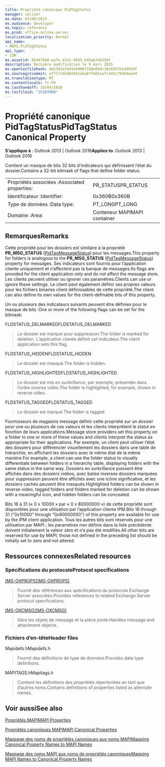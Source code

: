 ```yaml
---
title: Propriété canonique PidTagStatus
manager: soliver
ms.date: 03/09/2015
ms.audience: Developer
ms.topic: reference
ms.prod: office-online-server
localization_priority: Normal
api_name:
- MAPI.PidTagStatus
api_type:
- COM
ms.assetid: 8b947660-eafe-47e1-9595-bd3ab7d455bf
description: Dernière modification le 9 mars 2015
ms.openlocfilehash: de2342ef4d3e9d06f198e06dc19c65b7b144624f
ms.sourcegitcommit: ef717c65d8dd41ababffb01eafc443c79950aed4
ms.translationtype: MT
ms.contentlocale: fr-FR
ms.lasthandoff: 10/04/2018
ms.locfileid: "25387908"
---
```

# <a name="pidtagstatus-canonical-property"></a><span data-ttu-id="ff1a5-103">Propriété canonique PidTagStatus</span><span class="sxs-lookup"><span data-stu-id="ff1a5-103">PidTagStatus Canonical Property</span></span>

  
  
<span data-ttu-id="ff1a5-104">**S’applique à** : Outlook 2013 | Outlook 2016</span><span class="sxs-lookup"><span data-stu-id="ff1a5-104">**Applies to**: Outlook 2013 | Outlook 2016</span></span> 
  
<span data-ttu-id="ff1a5-105">Contient un masque de bits 32 bits d’indicateurs qui définissent l’état du dossier.</span><span class="sxs-lookup"><span data-stu-id="ff1a5-105">Contains a 32-bit bitmask of flags that define folder status.</span></span>
  
|||
|:-----|:-----|
|<span data-ttu-id="ff1a5-106">Propriétés associées :</span><span class="sxs-lookup"><span data-stu-id="ff1a5-106">Associated properties:</span></span>  <br/> |<span data-ttu-id="ff1a5-107">PR_STATUS</span><span class="sxs-lookup"><span data-stu-id="ff1a5-107">PR_STATUS</span></span>  <br/> |
|<span data-ttu-id="ff1a5-108">Identificateur :</span><span class="sxs-lookup"><span data-stu-id="ff1a5-108">Identifier:</span></span>  <br/> |<span data-ttu-id="ff1a5-109">0x360B</span><span class="sxs-lookup"><span data-stu-id="ff1a5-109">0x360B</span></span>  <br/> |
|<span data-ttu-id="ff1a5-110">Type de données :</span><span class="sxs-lookup"><span data-stu-id="ff1a5-110">Data type:</span></span>  <br/> |<span data-ttu-id="ff1a5-111">PT_LONG</span><span class="sxs-lookup"><span data-stu-id="ff1a5-111">PT_LONG</span></span>  <br/> |
|<span data-ttu-id="ff1a5-112">Domaine :</span><span class="sxs-lookup"><span data-stu-id="ff1a5-112">Area:</span></span>  <br/> |<span data-ttu-id="ff1a5-113">Conteneur MAPI</span><span class="sxs-lookup"><span data-stu-id="ff1a5-113">MAPI container</span></span>  <br/> |
   
## <a name="remarks"></a><span data-ttu-id="ff1a5-114">Remarques</span><span class="sxs-lookup"><span data-stu-id="ff1a5-114">Remarks</span></span>

<span data-ttu-id="ff1a5-115">Cette propriété pour les dossiers est similaire à la propriété **PR_MSG_STATUS** ([PidTagMessageStatus](pidtagmessagestatus-canonical-property.md)) pour les messages.</span><span class="sxs-lookup"><span data-stu-id="ff1a5-115">This property for folders is analogous to the **PR_MSG_STATUS** ([PidTagMessageStatus](pidtagmessagestatus-canonical-property.md)) property for messages.</span></span> <span data-ttu-id="ff1a5-116">Ses indicateurs sont fournis pour l’application cliente uniquement et n’affectent pas la banque de messages.</span><span class="sxs-lookup"><span data-stu-id="ff1a5-116">Its flags are provided for the client application only and do not affect the message store.</span></span> <span data-ttu-id="ff1a5-117">Les clients peuvent utiliser ou ignorer ces paramètres.</span><span class="sxs-lookup"><span data-stu-id="ff1a5-117">Clients can use or ignore these settings.</span></span> <span data-ttu-id="ff1a5-118">Le client peut également définir ses propres valeurs pour les fichiers binaires client définissables de cette propriété.</span><span class="sxs-lookup"><span data-stu-id="ff1a5-118">The client can also define its own values for the client-definable bits of this property.</span></span>
  
<span data-ttu-id="ff1a5-119">Un ou plusieurs des indicateurs suivants peuvent être définies pour le masque de bits :</span><span class="sxs-lookup"><span data-stu-id="ff1a5-119">One or more of the following flags can be set for the bitmask:</span></span>
  
<span data-ttu-id="ff1a5-120">FLDSTATUS_DELMARKED</span><span class="sxs-lookup"><span data-stu-id="ff1a5-120">FLDSTATUS_DELMARKED</span></span> 
  
> <span data-ttu-id="ff1a5-121">Le dossier est marqué pour suppression.</span><span class="sxs-lookup"><span data-stu-id="ff1a5-121">The folder is marked for deletion.</span></span> <span data-ttu-id="ff1a5-122">L’application cliente définit cet indicateur.</span><span class="sxs-lookup"><span data-stu-id="ff1a5-122">The client application sets this flag.</span></span>
    
<span data-ttu-id="ff1a5-123">FLDSTATUS_HIDDEN</span><span class="sxs-lookup"><span data-stu-id="ff1a5-123">FLDSTATUS_HIDDEN</span></span> 
  
> <span data-ttu-id="ff1a5-124">Le dossier est masqué.</span><span class="sxs-lookup"><span data-stu-id="ff1a5-124">The folder is hidden.</span></span>
    
<span data-ttu-id="ff1a5-125">FLDSTATUS_HIGHLIGHTED</span><span class="sxs-lookup"><span data-stu-id="ff1a5-125">FLDSTATUS_HIGHLIGHTED</span></span> 
  
> <span data-ttu-id="ff1a5-126">Le dossier est mis en surbrillance, par exemple, présentée dans l’ordre inverse vidéo.</span><span class="sxs-lookup"><span data-stu-id="ff1a5-126">The folder is highlighted, for example, shown in reverse video.</span></span>
    
<span data-ttu-id="ff1a5-127">FLDSTATUS_TAGGED</span><span class="sxs-lookup"><span data-stu-id="ff1a5-127">FLDSTATUS_TAGGED</span></span> 
  
> <span data-ttu-id="ff1a5-128">Le dossier est marqué.</span><span class="sxs-lookup"><span data-stu-id="ff1a5-128">The folder is tagged.</span></span>
    
<span data-ttu-id="ff1a5-129">Fournisseurs de magasins message définir cette propriété sur un dossier pour une ou plusieurs de ces valeurs et les clients interprètent le statut en fonction de leurs applications.</span><span class="sxs-lookup"><span data-stu-id="ff1a5-129">Message store providers set this property on a folder to one or more of these values and clients interpret the status as appropriate for their applications.</span></span> <span data-ttu-id="ff1a5-130">Par exemple, un client peut utiliser l’état des dossiers pour différencier visuellement les dossiers dans une table de hiérarchie, en affichant les dossiers avec le même état de la même manière.</span><span class="sxs-lookup"><span data-stu-id="ff1a5-130">For example, a client can use the folder status to visually differentiate between folders in a hierarchy table, displaying folders with the same status in the same way.</span></span> <span data-ttu-id="ff1a5-131">Dossiers en surbrillance puissent être affichés dans des dossiers vidéos, avec balise inverses dossiers marquées pour suppression peuvent être affichés avec une icône significative, et les dossiers cachés peuvent être masqués.</span><span class="sxs-lookup"><span data-stu-id="ff1a5-131">Highlighted folders can be shown in reverse video, tagged folders and folders marked for deletion can be shown with a meaningful icon, and hidden folders can be concealed.</span></span>
  
<span data-ttu-id="ff1a5-132">Bits 16 à 31 (« 0 x 10000 » par « 0 x 80000000 ») de cette propriété sont disponibles pour une utilisation par l’application cliente IPM.</span><span class="sxs-lookup"><span data-stu-id="ff1a5-132">Bits 16 through 31 ("0x10000" through "0x80000000") of this property are available for use by the IPM client application.</span></span> <span data-ttu-id="ff1a5-133">Tous les autres bits sont réservés pour une utilisation par MAPI ; les paramètres non définis dans la liste précédente doivent initialement la valeur zéro et n’a pas été modifiés.</span><span class="sxs-lookup"><span data-stu-id="ff1a5-133">All other bits are reserved for use by MAPI; those not defined in the preceding list should be initially set to zero and not altered.</span></span>
  
## <a name="related-resources"></a><span data-ttu-id="ff1a5-134">Ressources connexes</span><span class="sxs-lookup"><span data-stu-id="ff1a5-134">Related resources</span></span>

### <a name="protocol-specifications"></a><span data-ttu-id="ff1a5-135">Spécifications du protocole</span><span class="sxs-lookup"><span data-stu-id="ff1a5-135">Protocol specifications</span></span>

<span data-ttu-id="ff1a5-136">[[MS-OXPROPS]](https://msdn.microsoft.com/library/f6ab1613-aefe-447d-a49c-18217230b148%28Office.15%29.aspx)</span><span class="sxs-lookup"><span data-stu-id="ff1a5-136">[[MS-OXPROPS]](https://msdn.microsoft.com/library/f6ab1613-aefe-447d-a49c-18217230b148%28Office.15%29.aspx)</span></span>
  
> <span data-ttu-id="ff1a5-137">Fournit des références aux spécifications du protocole Exchange Server associées.</span><span class="sxs-lookup"><span data-stu-id="ff1a5-137">Provides references to related Exchange Server protocol specifications.</span></span>
    
<span data-ttu-id="ff1a5-138">[[MS-OXCMSG]](https://msdn.microsoft.com/library/7fd7ec40-deec-4c06-9493-1bc06b349682%28Office.15%29.aspx)</span><span class="sxs-lookup"><span data-stu-id="ff1a5-138">[[MS-OXCMSG]](https://msdn.microsoft.com/library/7fd7ec40-deec-4c06-9493-1bc06b349682%28Office.15%29.aspx)</span></span>
  
> <span data-ttu-id="ff1a5-139">Gère les objets de message et la pièce jointe.</span><span class="sxs-lookup"><span data-stu-id="ff1a5-139">Handles message and attachment objects.</span></span>
    
### <a name="header-files"></a><span data-ttu-id="ff1a5-140">Fichiers d’en-tête</span><span class="sxs-lookup"><span data-stu-id="ff1a5-140">Header files</span></span>

<span data-ttu-id="ff1a5-141">Mapidefs.h</span><span class="sxs-lookup"><span data-stu-id="ff1a5-141">Mapidefs.h</span></span>
  
> <span data-ttu-id="ff1a5-142">Fournit des définitions de type de données.</span><span class="sxs-lookup"><span data-stu-id="ff1a5-142">Provides data type definitions.</span></span>
    
<span data-ttu-id="ff1a5-143">MAPITAGS.h</span><span class="sxs-lookup"><span data-stu-id="ff1a5-143">Mapitags.h</span></span>
  
> <span data-ttu-id="ff1a5-144">Contient les définitions des propriétés répertoriées en tant que d’autres noms.</span><span class="sxs-lookup"><span data-stu-id="ff1a5-144">Contains definitions of properties listed as alternate names.</span></span>
    
## <a name="see-also"></a><span data-ttu-id="ff1a5-145">Voir aussi</span><span class="sxs-lookup"><span data-stu-id="ff1a5-145">See also</span></span>



[<span data-ttu-id="ff1a5-146">Propriétés MAPI</span><span class="sxs-lookup"><span data-stu-id="ff1a5-146">MAPI Properties</span></span>](mapi-properties.md)
  
[<span data-ttu-id="ff1a5-147">Propriétés canoniques MAPI</span><span class="sxs-lookup"><span data-stu-id="ff1a5-147">MAPI Canonical Properties</span></span>](mapi-canonical-properties.md)
  
[<span data-ttu-id="ff1a5-148">Mappage des noms de propriétés canoniques aux noms MAPI</span><span class="sxs-lookup"><span data-stu-id="ff1a5-148">Mapping Canonical Property Names to MAPI Names</span></span>](mapping-canonical-property-names-to-mapi-names.md)
  
[<span data-ttu-id="ff1a5-149">Mappage des noms MAPI aux noms de propriétés canoniques</span><span class="sxs-lookup"><span data-stu-id="ff1a5-149">Mapping MAPI Names to Canonical Property Names</span></span>](mapping-mapi-names-to-canonical-property-names.md)

